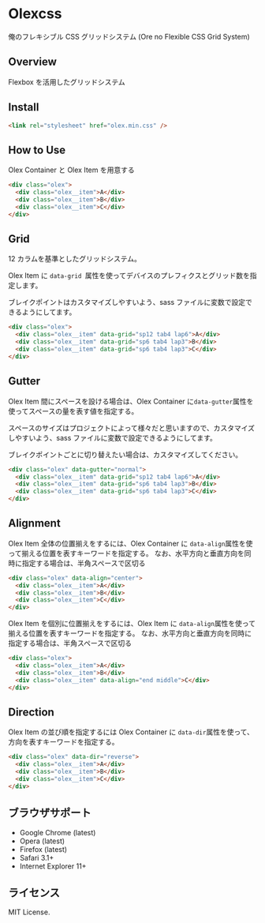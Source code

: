 # Olexcss

俺のフレキシブル CSS グリッドシステム
(Ore no Flexible CSS Grid System)

## Overview

Flexbox を活用したグリッドシステム

## Install

```html
<link rel="stylesheet" href="olex.min.css" />
```

## How to Use

Olex Container と Olex Item を用意する

```html
<div class="olex">
  <div class="olex__item">A</div>
  <div class="olex__item">B</div>
  <div class="olex__item">C</div>
</div>
```

## Grid

12 カラムを基準としたグリッドシステム。

Olex Item に `data-grid `属性を使ってデバイスのプレフィクスとグリッド数を指定します。

ブレイクポイントはカスタマイズしやすいよう、sass ファイルに変数で設定できるようにしてます。

```html
<div class="olex">
  <div class="olex__item" data-grid="sp12 tab4 lap6">A</div>
  <div class="olex__item" data-grid="sp6 tab4 lap3">B</div>
  <div class="olex__item" data-grid="sp6 tab4 lap3">C</div>
</div>
```

## Gutter

Olex Item 間にスペースを設ける場合は、Olex Container に`data-gutter`属性を使ってスペースの量を表す値を指定する。

スペースのサイズはプロジェクトによって様々だと思いますので、カスタマイズしやすいよう、sass ファイルに変数で設定できるようにしてます。

ブレイクポイントごとに切り替えたい場合は、カスタマイズしてください。

```html
<div class="olex" data-gutter="normal">
  <div class="olex__item" data-grid="sp12 tab4 lap6">A</div>
  <div class="olex__item" data-grid="sp6 tab4 lap3">B</div>
  <div class="olex__item" data-grid="sp6 tab4 lap3">C</div>
</div>
```

## Alignment

Olex Item 全体の位置揃えをするには、Olex Container に `data-align`属性を使って揃える位置を表すキーワードを指定する。
なお、水平方向と垂直方向を同時に指定する場合は、半角スペースで区切る

```html
<div class="olex" data-align="center">
  <div class="olex__item">A</div>
  <div class="olex__item">B</div>
  <div class="olex__item">C</div>
</div>
```

Olex Item を個別に位置揃えをするには、Olex Item に `data-align`属性を使って揃える位置を表すキーワードを指定する。
なお、水平方向と垂直方向を同時に指定する場合は、半角スペースで区切る

```html
<div class="olex">
  <div class="olex__item">A</div>
  <div class="olex__item">B</div>
  <div class="olex__item" data-align="end middle">C</div>
</div>
```

## Direction

Olex Item の並び順を指定するには Olex Container に `data-dir`属性を使って、方向を表すキーワードを指定する。

```html
<div class="olex" data-dir="reverse">
  <div class="olex__item">A</div>
  <div class="olex__item">B</div>
  <div class="olex__item">C</div>
</div>
```

## ブラウザサポート

- Google Chrome (latest)
- Opera (latest)
- Firefox (latest)
- Safari 3.1+
- Internet Explorer 11+

## ライセンス

MIT License.
